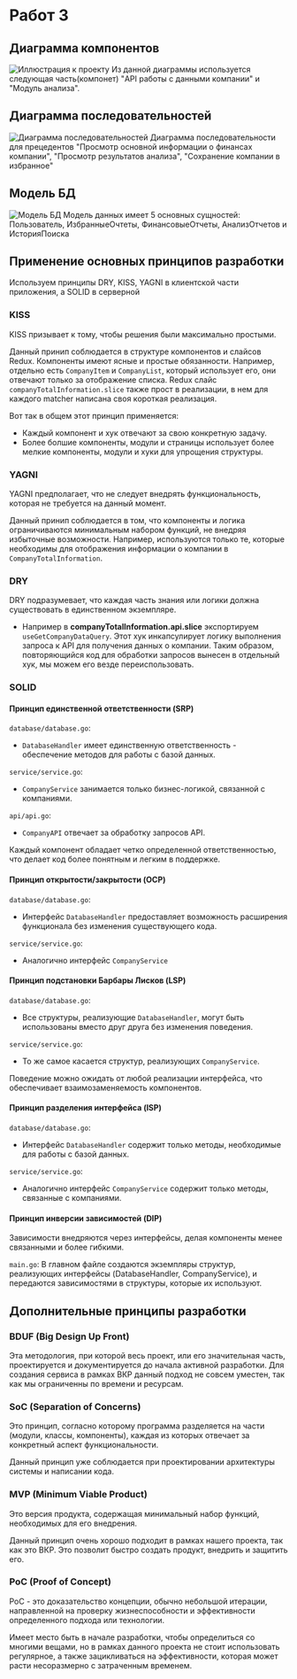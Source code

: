# Работ 3

## Диаграмма компонентов

![Иллюстрация к проекту](./C4_comp.jpg)
Из данной диаграммы используется следующая часть(компонет) "API работы с данными компании" и "Модуль анализа".

## Диаграмма последовательностей

![Диаграмма последовательностей](./sequence.jpg)
Диаграмма последовательности для прецедентов "Просмотр основной информации о финансах компании", "Просмотр результатов анализа", "Сохранение компании в избранное"

## Модель БД

![Модель БД](./db.png)
Модель данных имеет 5 основных сущностей: Пользователь, ИзбранныеОчтеты, ФинансовыеОтчеты, АнализОтчетов и ИсторияПоиска

## Применение основных принципов разработки

Используем принципы DRY, KISS, YAGNI в клиентской части приложения, а SOLID в серверной

### KISS

KISS призывает к тому, чтобы решения были максимально простыми.

Данный принип соблюдается в структуре компонентов и слайсов Redux. Компоненты имеют ясные и простые обязанности. Например, отдельно есть `CompanyItem` и `CompanyList`, который использует его, они отвечают только за отображение списка. Redux слайс `companyTotalInformation.slice` также прост в реализации, в нем для каждого matcher написана своя короткая реализация.

Вот так в общем этот принцип применяется:

- Каждый компонент и хук отвечают за свою конкретную задачу.
- Более болшие компоненты, модули и страницы использует более мелкие компоненты, модули и хуки для упрощения структуры.

### YAGNI

YAGNI предполагает, что не следует внедрять функциональность, которая не требуется на данный момент.

Данный принип соблюдается в том, что компоненты и логика ограничиваются минимальным набором функций, не внедряя избыточные возможности. Например, используются только те, которые необходимы для отображения информации о компании в `CompanyTotalInformation`.

### DRY

DRY подразумевает, что каждая часть знания или логики должна существовать в единственном экземпляре.

- Например в __**companyTotalInformation.api.slice**__ экспортируем `useGetCompanyDataQuery`. Этот хук инкапсулирует логику выполнения запроса к API для получения данных о компании. Таким образом, повторяющийся код для обработки запросов вынесен в отдельный хук, мы можем его везде переиспользовать.

### SOLID

#### Принцип единственной ответственности (SRP)

`database/database.go`:

- `DatabaseHandler` имеет единственную ответственность - обеспечение методов для работы с базой данных.

`service/service.go`:

- `CompanyService` занимается только бизнес-логикой, связанной с компаниями.

`api/api.go`:

- `CompanyAPI` отвечает за обработку запросов API.

Каждый компонент обладает четко определенной ответственностью, что делает код более понятным и легким в поддержке.

#### Принцип открытости/закрытости (OCP)

`database/database.go`:

- Интерфейс `DatabaseHandler` предоставляет возможность расширения функционала без изменения существующего кода.

`service/service.go`:

- Аналогично интерфейс `CompanyService`

#### Принцип подстановки Барбары Лисков (LSP)

`database/database.go`:

- Все структуры, реализующие `DatabaseHandler`, могут быть использованы вместо друг друга без изменения поведения.

`service/service.go`:

- То же самое касается структур, реализующих `CompanyService`.

Поведение можно ожидать от любой реализации интерфейса, что обеспечивает взаимозаменяемость компонентов.

#### Принцип разделения интерфейса (ISP)

`database/database.go`:

- Интерфейс `DatabaseHandler` содержит только методы, необходимые для работы с базой данных.

`service/service.go`:

- Аналогично интерфейс `CompanyService` содержит только методы, связанные с компаниями.

#### Принцип инверсии зависимостей (DIP)

Зависимости внедряются через интерфейсы, делая компоненты менее связанными и более гибкими.

`main.go`:
В главном файле создаются экземпляры структур, реализующих интерфейсы (DatabaseHandler, CompanyService), и передаются зависимостями в структуры, которые их используют.

## Дополнительные принципы разработки

### BDUF (Big Design Up Front)

Эта методология, при которой весь проект, или его значительная часть, проектируется и документируется до начала активной разработки. Для создания сервиса в рамках ВКР данный подход не совсем уместен, так как мы ограниченны по времени и ресурсам.

### SoC (Separation of Concerns)

Это принцип, согласно которому программа разделяется на части (модули, классы, компоненты), каждая из которых отвечает за конкретный аспект функциональности.

Данный принцип уже соблюдается при проектировании архитектуры системы и написании кода.

### MVP (Minimum Viable Product)

Это версия продукта, содержащая минимальный набор функций, необходимых для его внедрения.

Данный принцип очень хорошо подходит в рамках нашего проекта, так как это ВКР. Это позволит быстро создать продукт, внедрить и защитить его.

### PoC (Proof of Concept)

PoC - это доказательство концепции, обычно небольшой итерации, направленной на проверку жизнеспособности и эффективности определенного подхода или технологии.

Имеет место быть в начале разработки, чтобы определиться со многими вещами, но в рамках данного проекта не стоит использовать регулярное, а также зацикливаться на эффективности, которая может расти несоразмерно с затраченным временем.